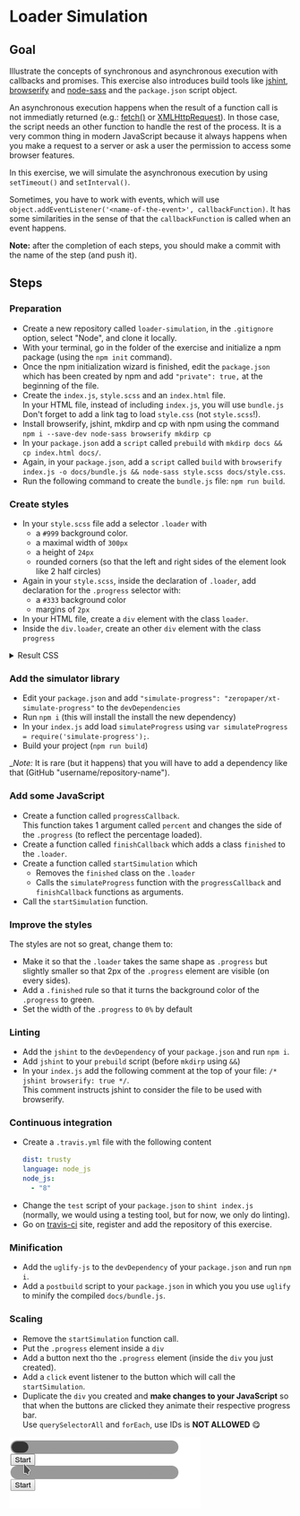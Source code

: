# Loader Simulation

## Goal

Illustrate the concepts of synchronous and asynchronous execution with callbacks and promises.
This exercise also introduces build tools like [jshint](http://jshint.com/), [browserify](http://browserify.org/) and [node-sass](https://github.com/sass/node-sass) and the `package.json` script object.

An asynchronous execution happens when the result of a function call is not immediatly returned (e.g.: [fetch()](http://devdocs.io/dom/windoworworkerglobalscope/fetch) or [XMLHttpRequest](http://devdocs.io/dom/xmlhttprequest)).
In those case, the script needs an other function to handle the rest of the process.
It is a very common thing in modern JavaScript because it always happens when you make a request to a server or ask a user the permission to access some browser features.

In this exercise, we will simulate the asynchronous execution by using `setTimeout()` and `setInterval()`.

Sometimes, you have to work with events, which will use `object.addEventListener('<name-of-the-event>', callbackFunction)`.
It has some similarities in the sense of that the `callbackFunction` is called when an event happens.

__Note:__ after the completion of each steps, you should make a commit with the name of the step (and push it).

## Steps

### Preparation

- Create a new repository called `loader-simulation`, in the `.gitignore` option, select "Node", and clone it locally.
- With your terminal, go in the folder of the exercise and initialize a npm package (using the `npm init` command).
- Once the npm initialization wizard is finished, edit the `package.json` which has been created by npm and add `"private": true,` at the beginning of the file.
- Create the `index.js`, `style.scss` and an `index.html` file.  
  In your HTML file, instead of including `index.js`, you will use `bundle.js`  
  Don't forget to add a link tag to load `style.css` (not `style.scss`!).
- Install browserify, jshint, mkdirp and cp with npm using the command `npm i --save-dev node-sass browserify mkdirp cp`
- In your `package.json` add a `script` called `prebuild` with `mkdirp docs && cp index.html docs/`. 
- Again, in your `package.json`, add a `script` called `build` with `browserify index.js -o docs/bundle.js && node-sass style.scss docs/style.css`.
- Run the following command to create the `bundle.js` file: `npm run build`.

### Create styles

- In your `style.scss` file add a selector `.loader` with
  - a `#999` background color.
  - a maximal width of `300px`
  - a height of `24px`
  - rounded corners (so that the left and right sides of the element look like 2 half circles)
- Again in your `style.scss`, inside the declaration of `.loader`, add declaration for the `.progress` selector with:
  - a `#333` background color
  - margins of `2px`
- In your HTML file, create a `div` element with the class `loader`.
- Inside the `div.loader`, create an other `div` element with the class `progress`

<details>
<summary>Result CSS</summary>

The resulting CSS should look like:

````css
.loader {
  /* loader styles */
}

.loader .progress {
  /* loader progress styles */
}
````

</details>

### Add the simulator library

- Edit your `package.json` and add `"simulate-progress": "zeropaper/xt-simulate-progress"` to the `devDependencies`
- Run `npm i` (this will install the install the new dependency)
- In your `index.js` add load `simulateProgress` using `var simulateProgress = require('simulate-progress');`.
- Build your project (`npm run build`)

__Note:_ It is rare (but it happens) that you will have to add a dependency like that (GitHub "username/repository-name").

### Add some JavaScript

- Create a function called `progressCallback`.  
  This function takes 1 argument called `percent` and changes the side of the `.progress` (to reflect the percentage loaded).
- Create a function called `finishCallback` which adds a class `finished` to the `.loader`.
- Create a function called `startSimulation` which 
  - Removes the `finished` class on the `.loader`
  - Calls the `simulateProgress` function with the `progressCallback` and `finishCallback` functions as arguments.
- Call the `startSimulation` function.

### Improve the styles

The styles are not so great, change them to:

- Make it so that the `.loader` takes the same shape as `.progress` but slightly smaller so that 2px of the `.progress` element are visible (on every sides).
- Add a `.finished` rule so that it turns the background color of the `.progress` to green.
- Set the width of the `.progress` to `0%` by default

### Linting

- Add the `jshint` to the `devDependency` of your `package.json` and run `npm i`.
- Add `jshint` to your `prebuild` script (before `mkdirp` using `&&`)
- In your `index.js` add the following comment at the top of your file: `/* jshint browserify: true */`.  
  This comment instructs jshint to consider the file to be used with browserify.

### Continuous integration

- Create a `.travis.yml` file with the following content
  ````yaml
  dist: trusty
  language: node_js
  node_js:
    - "8"
  ````
- Change the `test` script of your `package.json` to `shint index.js` (normally, we would using a testing tool, but for now, we only do linting).
- Go on [travis-ci](https://travis-ci.org/) site, register and add the repository of this exercise.

### Minification

- Add the `uglify-js` to the `devDependency` of your `package.json` and run `npm i`.
- Add a `postbuild` script to your `package.json` in which you you use `uglify` to minify the compiled `docs/bundle.js`.

### Scaling

- Remove the `startSimulation` function call.
- Put the `.progress` element inside a `div`
- Add a button next tho the `.progress` element (inside the `div` you just created).
- Add a `click` event listener to the button which will call the `startSimulation`.
- Duplicate the `div` you created and __make changes to your JavaScript__ so that when the buttons are clicked they animate their respective progress bar.  
  Use `querySelectorAll` and `forEach`, use IDs is __NOT ALLOWED__ 😋
  
![lame GIF](/progress.gif?raw=true "Should look more or less like that")
